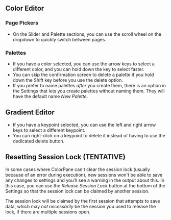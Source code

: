 ## Color Editor

### Page Pickers

- On the Slider and Palette sections, you can use the scroll wheel on the dropdown to quickly switch between pages.

### Palettes

- If you have a color selected, you can use the arrow keys to select a different color, and you can hold down the key to select faster.
- You can skip the confirmation screen to delete a palette if you hold down the Shift key before you use the delete option.
- If you prefer to name palettes *after* you create them, there is an option in the Settings that lets you create palettes without naming them. They will have the default name *New Palette*.

## Gradient Editor

- If you have a keypoint selected, you can use the left and right arrow keys to select a different keypoint.
- You can right-click on a keypoint to delete it instead of having to use the dedicated delete button.

## Resetting Session Lock (TENTATIVE)

In some cases where ColorPane can't clear the session lock (usually because of an error during execution), new sessions won't be able to save any changes to settings and you'll see a warning in the output about this. In this case, you can use the *Release Session Lock* button at the bottom of the Settings so that the session lock can be claimed by another session.

The session lock will be claimed by the first session that attempts to save data, which may *not necessarily* be the session you used to release the lock, if there are multiple sessions open.